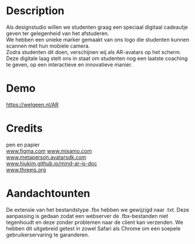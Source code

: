 # Description
Als designstudio willen we studenten graag een speciaal digitaal cadeautje geven ter gelegenheid van het afstuderen.   
We hebben een unieke marker gemaakt van ons logo die studenten kunnen scannen met hun mobiele camera.   
Zodra studenten dit doen, verschijnen wij als AR-avatars op het scherm.   
Deze digitale laag stelt ons in staat om studenten nog een laatste coaching te geven, op een interactieve en innovatieve manier.   

# Demo
https://welgeen.nl/AR

# Credits
pen en papier  
www.figma.com
www.mixamo.com  
www.metaperson.avatarsdk.com  
www.hiukim.github.io/mind-ar-js-doc  
www.threejs.org  

# Aandachtounten
De extensie van het bestandstype .fbx hebben we gewijzigd naar .txt. Deze aanpassing is gedaan zodat een webserver de .fbx-bestanden niet tegenhoudt en deze zonder problemen naar de client kan verzenden. We hebben dit uitgebreid getest in zowel Safari als Chrome om een soepele gebruikerservaring te garanderen.
